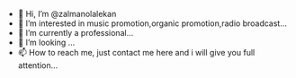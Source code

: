 - 👋 Hi, I’m @zalmanolalekan
- 👀 I’m interested in music promotion,organic promotion,radio broadcast...
- 🌱 I’m currently a professional...
- 💞️ I’m looking  ...
- 📫 How to reach me, just contact me here and i will give you full attention...

<!---
zalmanolalekan/zalmanolalekan is a professional music promoter  that can help you play and promote yopur music to the next level on radio stations.(this file) appears on your GitHub profile.
You can click the Preview link to take a look at your changes.
--->
